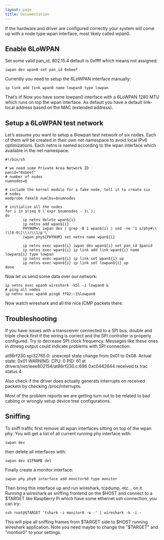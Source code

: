 ```yaml
---
layout: page
title: Documentation
---
```


If the hardware and driver are configured correctly your system will come up
with a node type wpan interface, most likely called wpan0.

## Enable 6LoWPAN

Set some valid pan_id, 802.15.4 default is 0xffff which means not assigned:

```
iwpan dev wpan0 set pan_id 0xbeef
```

Currently you need to setup the 6LoWPAN interface manually:

```
ip link add link wpan0 name lowpan0 type lowpan
```

That’s it! Now you have some lowpan0 interface with a 6LoWPAN 1280 MTU which runs on top the wpan interface. As default you have a default link-local address based on the MAC (extended address).

## Setup a 6LoWPAN test network

Let’s assume you want to setup a 6lowpan test network of six nodes. Each of them will be created in their own net namespace to avoid local IPv6 optimizations. Each netns is named according to the wpan interface which available in the net namespace.


```shell
#!/bin/sh

# we need some Private Area Network ID
panid="0xbeef"
# number of nodes
numnodes=6

# include the kernel module for a fake node, tell it to create six
# nodes
modprobe fakelb numlbs=$numnodes

# initialize all the nodes
for i in $(seq 0 \`expr $numnodes - 1\`);
do
        ip netns delete wpan${i}
        ip netns add wpan${i}
        PHYNUM=\`iwpan dev | grep -B 1 wpan${i} | sed -ne '1 s/phy#\\(\[0-9\]\\)/\\1/p'\`
        iwpan phy${PHYNUM} set netns name wpan${i}

        ip netns exec wpan${i} iwpan dev wpan${i} set pan_id $panid
        ip netns exec wpan${i} ip link add link wpan${i} name lowpan${i} type lowpan
        ip netns exec wpan${i} ip link set wpan${i} up
        ip netns exec wpan${i} ip link set lowpan${i} up
done
```

Now let us send some data over our network:

```
ip netns exec wpan0 wireshark -kSl -i lowpan0 &
# ping all nodes
ip netns exec wpan0 ping6 ff02::1%lowpan0
```

Now watch wireshark and all the nice ICMP packets there.

## Troubleshooting

If you have issues with a transceiver connected to a SPI bus, double and triple check first if the wiring is correct and the SPI controller is properly configured. Try to decrease SPI clock frequency. Messages like these ones in dmesg output could indicate problems with SPI connection:

at86rf230 spi32765.0: unexcept state change from 0x01 to 0x08. Actual state:
0x01
WARNING: CPU: 0 PID: 61 at drivers/net/ieee802154/at86rf230.c:696 0xc0442644
received tx trac status 4

Also check if the driver does actually generats interrupts on received packets
by checking /proc/interrupts.

Most of the problem reports we are getting turn out to be related to bad cabling
or wrongly setup device tree configurations.

## Sniffing

To sniff traffic first remove all wpan interfaces sitting on top of the wpan phy. You will get a list of all current running phy interface with:

```
iwpan dev
```

then delete all interfaces with:

```
iwpan dev $IFNAME del
```

Finally create a monitor interface:

```
iwpan phy phy0 interface add monitor%d type monitor
```

Then bring this interface up and run wireshark, tcpdump, etc… on it. Running a wireshark as sniffing frontend on the $HOST and connect to a $TARGET like Raspberry Pi which have some ethernet ssh connection, you can try:

```
ssh root@$TARGET 'tshark -i monitor0 -w -' | wireshark -k -i -
```

This will pipe all sniffing frames from $TARGET side to $HOST running wireshark application. Note you need maybe to change the "$TARGET" and "montior0" to your settings.
